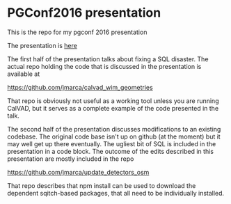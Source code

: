 # PGConf2016 presentation

This is the repo for my pgconf 2016 presentation

The presentation is [here](./presentation/pgconf.html)

The first half of the presentation talks about fixing a SQL disaster.
The actual repo holding the code that is discussed in the presentation
is available at

<https://github.com/jmarca/calvad_wim_geometries>

That repo is obviously not useful as a working tool unless you are
running CalVAD, but it serves as a complete example of the code
presented in the talk.

The second half of the presentation discusses modifications to an
existing codebase.  The original code base isn't up on github (at the
moment) but it may well get up there eventually.  The ugliest bit of
SQL is included in the presentation in a code block.  The outcome of
the edits described in this presentation are mostly included in the
repo

<https://github.com/jmarca/update_detectors_osm>

That repo describes that npm install can be used to download the
dependent sqitch-based packages, that all need to be individually
installed.
